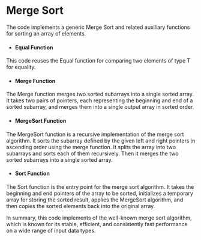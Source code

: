 # Merge Sort
The code implements a generic Merge Sort and related auxiliary functions for sorting an array of elements.

* #### Equal Function
This code reuses the Equal function for comparing two elements of type T for equality.

* #### Merge Function
The Merge function merges two sorted subarrays into a single sorted array. It takes two pairs of pointers, each representing the beginning and end of a sorted subarray, and merges them into a single output array in sorted order.

* #### MergeSort Function
The MergeSort function is a recursive implementation of the merge sort algorithm. It sorts the subarray defined by the given left and right pointers in ascending order using the merge function. It splits the array into two subarrays and sorts each of them recursively. Then it merges the two sorted subarrays into a single sorted array.

* #### Sort Function
The Sort function is the entry point for the merge sort algorithm. It takes the beginning and end pointers of the array to be sorted, initializes a temporary array for storing the sorted result, applies the MergeSort algorithm, and then copies the sorted elements back into the original array.

In summary, this code implements of the well-known merge sort algorithm, which is known for its stable, efficient, and consistently fast performance on a wide range of input data types.
